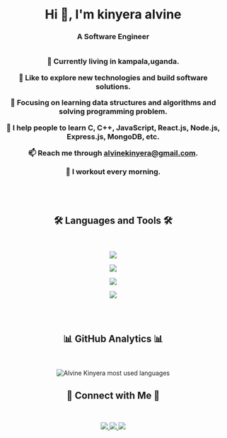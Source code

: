 
<h1 align="center">Hi 👋, I'm kinyera alvine</h1>
<h3 align="center">   A Software Engineer 
<br/>



<br/>

:round_pushpin: Currently living in **kampala,uganda**.

<!-- :mortar_board: I am currently doing  **university (Computer Science, University of the People)**. -->

<!-- :briefcase: I'm currently doing a part- time job at **Remotasks** as a **Software Engineer**. -->

:book: Like to explore **new technologies** and build **software solutions**.

:seedling: Focusing on learning **data structures and algorithms** and solving **programming problem**.

<!-- 🤝  I’m looking for help with **fixing bugs.** -->



🏫 I help people to learn **C, C++, JavaScript, React.js, Node.js, Express.js, MongoDB**, etc.

📫 Reach me through **alvinekinyera@gmail.com**.


<!-- ⚡  Fun fact **I'm idle so that I always try to code short.** -->

:runner: I workout **every morning**.

<!-- end about me -->

<br/>
<br/>

<!-- language & tools -->
<h2 align="center">🛠 Languages and Tools 🛠</h2>
<br/>
<p align="center">
  <img src="https://skillicons.dev/icons?i=c,cpp,javascript,typescript" />
</p>
<p align="center">
  <img src="https://skillicons.dev/icons?i=react,next,redux,html,css,bootstrap,tailwind" />
</p>
<p align="center">
  <img src="https://skillicons.dev/icons?i=nodejs,express,mongodb" />
</p>
<p align="center">
  <img src="https://skillicons.dev/icons?i=git,github,vscode,linux" />
</p>
<!-- end language & tools -->

<br/>
<br/>

<!-- github analytics -->
<h2 align="center"> 📊 GitHub Analytics 📊 </h2>
<br/>
<p align="center">
  <img align="center" src="https://github-readme-stats.vercel.app/api/top-langs?username=mustaquenadim&langs_count=8&layout=compact&card_width=445&title_color=67e26d&text_color=ffffff&icon_color=67e26d&bg_color=003855&hide_border=true" alt="Alvine Kinyera most used languages" />
</p>


<!-- connect with me -->
<h2 align="center">🔗 Connect with Me 🔗</h2>

<br/>

<p align="center">
  <a href="https://www.linkedin.com/in/kinyera-alvine-8a0a10219/">
    <img src="https://skillicons.dev/icons?i=linkedin" />
  </a>
  <a href="https://twitter.com/AlvineKinyera/">
    <img src="https://skillicons.dev/icons?i=twitter" />
  </a>
  <a href="https://www.instagram.com/kinyeraalvine/">
    <img src="https://skillicons.dev/icons?i=instagram" />
  </a>
</p>
<!-- end connect with me -->


